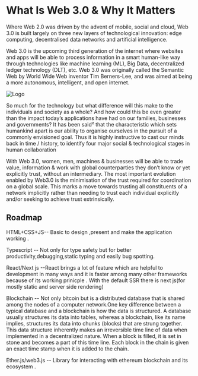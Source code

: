 
# What Is Web 3.0 & Why It Matters

Where Web 2.0 was driven by the advent of mobile, social and cloud, Web 3.0 is built largely on three new layers of technological innovation: edge computing, decentralised data networks and artificial intelligence.

Web 3.0 is the upcoming third generation of the internet where websites and apps will be able to process information in a smart human-like way through technologies like machine learning (ML), Big Data, decentralized ledger technology (DLT), etc. Web 3.0 was originally called the Semantic Web by World Wide Web inventor Tim Berners-Lee, and was aimed at being a more autonomous, intelligent, and open internet.

![Logo](https://miro.medium.com/max/1400/1*tsGHBQcFD6GzgprvV4a01A.jpeg)





So much for the technology but what difference will this make to the individuals and society as a whole? And how could this be even greater than the impact today’s applications have had on our families, businesses and governments? It has been said² that the characteristic which sets humankind apart is our ability to organise ourselves in the pursuit of a commonly envisioned goal. Thus it is highly instructive to cast our minds back in time / history, to identify four major social & technological stages in human collaboration



With Web 3.0, women, men, machines & businesses will be able to trade value, information & work with global counterparties they don’t know or yet explicitly trust, without an intermediary. The most important evolution enabled by Web3.0 is the minimisation of the trust required for coordination on a global scale. This marks a move towards trusting all constituents of a network implicitly rather than needing to trust each individual explicitly and/or seeking to achieve trust extrinsically.


## Roadmap 

HTML+CSS+JS-- Basic to design ,present and make the application working .

Typescript  -- Not only for type safety but for better productivity,debugging,static typing and easily bug spotting.

React/Next js  --React brings a lot of feature which are helpful to development in many ways and it is faster among many other frameworks because of its working prinicple .
With the default SSR there is next js(for mostly static and server side rendering)

Blockchain -- Not only bitcoin but is a distributed database that is shared among the nodes of a computer network.One key difference between a typical database and a blockchain is how the data is structured. A database usually structures its data into tables, whereas a blockchain, like its name implies, structures its data into chunks (blocks) that are strung together. This data structure inherently makes an irreversible time line of data when implemented in a decentralized nature. When a block is filled, it is set in stone and becomes a part of this time line. Each block in the chain is given an exact time stamp when it is added to the chain.

Ether.js/web3.js -- Library for interacting with ethereum blockchain and its ecosystem .







